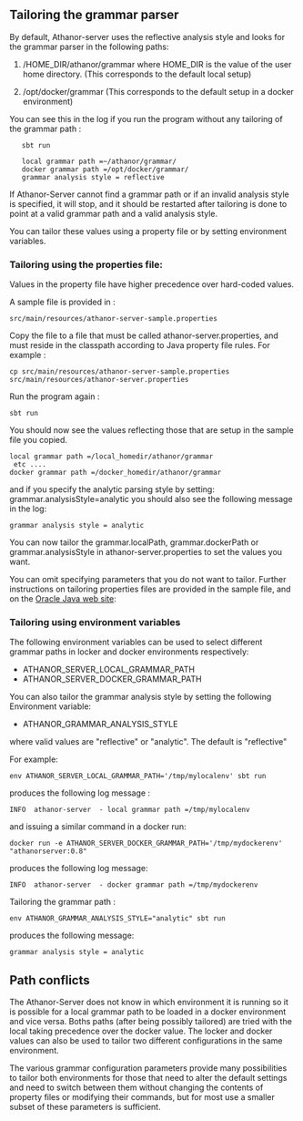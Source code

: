 ## Tailoring the grammar parser

By default, Athanor-server uses the reflective analysis style and
looks for the grammar parser in the following paths:

1. /HOME_DIR/athanor/grammar where HOME_DIR is the value of the user
   home directory. (This corresponds to the default local setup)

2. /opt/docker/grammar (This corresponds to the default setup in a docker
   environment)

You can see this in the log if you run the program without any tailoring of the
grammar path :

       sbt run

       local grammar path =~/athanor/grammar/
       docker grammar path =/opt/docker/grammar/
       grammar analysis style = reflective

If Athanor-Server cannot find a grammar path or if an invalid analysis style is specified, 
it will stop, and it should be restarted after tailoring is done to point at a 
valid grammar path and a valid analysis style.

You can tailor these values using a property file or by setting
environment variables.

### Tailoring using the properties file:

Values in the property file have higher precedence over
hard-coded values.

A sample file is provided in :

    src/main/resources/athanor-server-sample.properties

Copy the file to a file that must be called athanor-server.properties,
and must reside in the classpath according to Java property file rules.
For example :

    cp src/main/resources/athanor-server-sample.properties src/main/resources/athanor-server.properties

Run the program again :

    sbt run

You should now see the values reflecting those that are setup in the
sample file you copied.

    local grammar path =/local_homedir/athanor/grammar
     etc ....
    docker grammar path =/docker_homedir/athanor/grammar

and if you specify the analytic parsing style by setting: grammar.analysisStyle=analytic
you should also see  the following message in the log:
 
    grammar analysis style = analytic
 
You can now tailor the grammar.localPath, grammar.dockerPath or grammar.analysisStyle 
in athanor-server.properties to set the values you want.

You can omit specifying parameters that you do not want to tailor.
Further instructions on tailoring properties files are provided in the
sample file, and on the
[Oracle Java web site](https://docs.oracle.com/cd/E23095_01/Platform.93/ATGProgGuide/html/s0204propertiesfileformat01.html):

### Tailoring using environment variables

The following environment variables can be used to select different
grammar paths in locker and docker environments respectively:

- ATHANOR_SERVER_LOCAL_GRAMMAR_PATH
- ATHANOR_SERVER_DOCKER_GRAMMAR_PATH

You can also tailor the grammar analysis style by setting the following 
Environment variable: 

-  ATHANOR_GRAMMAR_ANALYSIS_STYLE 

where valid values are "reflective" or "analytic". The default is "reflective"

For example:

    env ATHANOR_SERVER_LOCAL_GRAMMAR_PATH='/tmp/mylocalenv' sbt run

produces the following log message :

    INFO  athanor-server  - local grammar path =/tmp/mylocalenv

and issuing a similar command in a docker run:

    docker run -e ATHANOR_SERVER_DOCKER_GRAMMAR_PATH='/tmp/mydockerenv' "athanorserver:0.8"

produces the following log message:

    INFO  athanor-server  - docker grammar path =/tmp/mydockerenv

Tailoring the grammar path : 

    env ATHANOR_GRAMMAR_ANALYSIS_STYLE="analytic" sbt run 

produces the following message: 
   
    grammar analysis style = analytic

## Path conflicts

The Athanor-Server does not know in which environment it is running so it is possible for a
local grammar path to be loaded in a docker environment and vice versa.
Boths paths (after being possibly tailored) are tried with the local taking precedence over the docker value.
The locker and docker values can also be used to tailor two different configurations in the same environment.

The various grammar configuration parameters provide many possibilities to tailor both environments
for those that need to alter the default settings and need to switch between them without changing
the contents of property files or modifying their commands, but for most use a smaller subset of
these parameters is sufficient.
